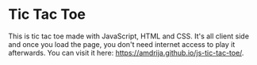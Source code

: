# Tic Tac Toe
This is tic tac toe made with JavaScript, HTML and CSS. It's all client side and once you load the page, you don't need internet access to play it afterwards. You can visit it here:  https://amdrija.github.io/js-tic-tac-toe/.